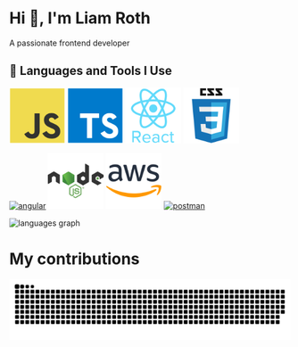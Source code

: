 <h1>Hi 👋, I'm Liam Roth</h1>
<p>A passionate frontend developer</p>
<h2>🚀 Languages and Tools I Use</h2>
<p><a target="_blank" href="https://raw.githubusercontent.com/devicons/devicon/master/icons/javascript/javascript-original.svg" style="display: inline-block;"><img src="https://raw.githubusercontent.com/devicons/devicon/master/icons/javascript/javascript-original.svg" alt="javascript" width="100" height="100" /></a>
<a target="_blank" href="https://raw.githubusercontent.com/devicons/devicon/master/icons/typescript/typescript-original.svg" style="display: inline-block;"><img src="https://raw.githubusercontent.com/devicons/devicon/master/icons/typescript/typescript-original.svg" alt="typescript" width="100" height="100" /></a>
<a target="_blank" href="https://raw.githubusercontent.com/devicons/devicon/master/icons/react/react-original-wordmark.svg" style="display: inline-block;"><img src="https://raw.githubusercontent.com/devicons/devicon/master/icons/react/react-original-wordmark.svg" alt="react" width="100" height="100" /></a>
<a target="_blank" href="https://raw.githubusercontent.com/devicons/devicon/master/icons/css3/css3-original-wordmark.svg" style="display: inline-block;"><img src="https://raw.githubusercontent.com/devicons/devicon/master/icons/css3/css3-original-wordmark.svg" alt="css3" width="100" height="100" /></a></p>
<p>
<a target="_blank" href="https://angular.io/assets/images/logos/angular/angular.svg" style="display: inline-block;"><img src="https://angular.io/assets/images/logos/angular/angular.svg" alt="angular" width="100" height="100" /></a>
<a target="_blank" href="https://raw.githubusercontent.com/devicons/devicon/master/icons/nodejs/nodejs-original-wordmark.svg" style="display: inline-block;"><img src="https://raw.githubusercontent.com/devicons/devicon/master/icons/nodejs/nodejs-original-wordmark.svg" alt="nodejs" width="100" height="100" /></a>
<a target="_blank" href="https://raw.githubusercontent.com/devicons/devicon/master/icons/amazonwebservices/amazonwebservices-original-wordmark.svg" style="display: inline-block;"><img src="https://raw.githubusercontent.com/devicons/devicon/master/icons/amazonwebservices/amazonwebservices-original-wordmark.svg" alt="aws" width="100" height="100" /></a>
<a target="_blank" href="https://www.vectorlogo.zone/logos/getpostman/getpostman-icon.svg" style="display: inline-block;">
  <img src="https://www.vectorlogo.zone/logos/getpostman/getpostman-icon.svg" alt="postman" width="100" height="100" /></a></p>
  <img src="https://github-readme-stats.vercel.app/api/top-langs?username=schlaya&locale=en&hide_title=false&layout=compact&card_width=400&langs_count=5&theme=dracula&hide_border=false" height="150" alt="languages graph"  />
  <h1>My contributions</h1>
<picture>
  <source media="(prefers-color-scheme: dark)" srcset="https://raw.githubusercontent.com/schlaya/schlaya/output/github-snake-dark.svg" />
  <source media="(prefers-color-scheme: light)" srcset="https://raw.githubusercontent.com/schlaya/schlaya/output/github-snake.svg" />
  <img alt="github-snake" src="https://raw.githubusercontent.com/schlaya/schlaya/output/github-snake.svg" />
</picture>
